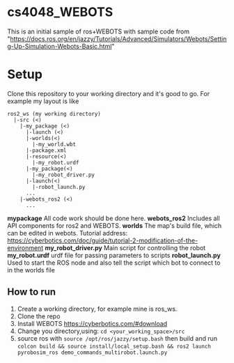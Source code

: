 # cs4048_WEBOTS
This is an initial sample of ros+WEBOTS with sample code from "https://docs.ros.org/en/jazzy/Tutorials/Advanced/Simulators/Webots/Setting-Up-Simulation-Webots-Basic.html"
# Setup
Clone this repository to your working directory and it's good to go. For example my layout is like

```
ros2_ws (my working directory)
  |-src (<)
    |-my_package (<)
      |-launch (<)
      |-worlds(<)
        |-my_world.wbt
      |-package.xml
      |-resource(<)
        |-my_robot.urdf
      |-my_package(<)
        |-my_robot_driver.py
      |-launch(<)
        |-robot_launch.py
      ...
    |-webots_ros2 (<)
      ...

```
**mypackage** All code work should be done here.
**webots_ros2** Includes all API components for ros2 and WEBOTS.
**worlds** The map's build file, which can be edited in webots. Tutorial address: https://cyberbotics.com/doc/guide/tutorial-2-modification-of-the-environment
**my_robot_driver.py** Main script for controlling the robot
**my_robot.urdf** urdf file for passing parameters to scripts
**robot_launch.py** Used to start the ROS node and also tell the script which bot to connect to in the worlds file

## How to run
1. Create a working directory, for example mine is ros_ws.
2. Clone the repo
3. Install WEBOTS https://cyberbotics.com/#download
4. Change you directory,using: `cd <your_working_space>/src`
5. source ros with `source /opt/ros/jazzy/setup.bash` then build and run `colcon build && source install/local_setup.bash && ros2 launch pyrobosim_ros demo_commands_multirobot.launch.py`


